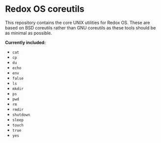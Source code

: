 # Redox OS coreutils

This repository contains the core UNIX utilities for Redox OS. These are based on BSD coreutils rather than
GNU coreutils as these tools should be as minimal as possible.

**Currently included:**

* `cat`
* `cp`
* `du`
* `echo`
* `env`
* `false`
* `ls`
* `mkdir`
* `ps`
* `pwd`
* `rm`
* `rmdir`
* `shutdown`
* `sleep`
* `touch`
* `true`
* `yes`
